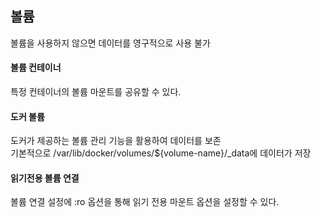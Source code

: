 ## 볼륨

볼륨을 사용하지 않으면 데이터를 영구적으로 사용 불가

#### 볼륨 컨테이너
특정 컨테이너의 볼륨 마운트를 공유할 수 있다.  

#### 도커 볼륨
도커가 제공하는 볼륨 관리 기능을 활용하여 데이터를 보존  
기본적으로 /var/lib/docker/volumes/${volume-name}/_data에 데이터가 저장

#### 읽기전용 볼륨 연결
볼륨 연결 설정에 :ro 옵션을 통해 읽기 전용 마운트 옵션을 설정할 수 있다.
